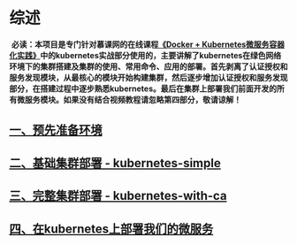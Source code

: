 # 综述

  **必读：本项目是专门针对慕课网的在线课程[《Docker + Kubernetes微服务容器化实践》][5]中的kubernetes实战部分使用的，主要讲解了kubernetes在绿色网络环境下的集群搭建及集群的使用、常用命令、应用的部署。首先剥离了认证授权和服务发现模块，从最核心的模块开始构建集群，然后逐步增加认证授权和服务发现部分，在搭建过程中逐步熟悉kubernetes。最后在集群上部署我们前面开发的所有微服务模块。如果没有结合视频教程请忽略第四部分，敬请谅解！**
  
## [一、预先准备环境][1]
## [二、基础集群部署 - kubernetes-simple][2]
## [三、完整集群部署 - kubernetes-with-ca][3]
## [四、在kubernetes上部署我们的微服务][4]








  [1]: https://github.com/rainLeelzr/kubernetes-starter/tree/master/docs/1-pre.md
  [2]: https://github.com/rainLeelzr/kubernetes-starter/tree/master/docs/2-kubernetes-simple.md
  [3]: https://github.com/rainLeelzr/kubernetes-starter/tree/master/docs/3-kubernetes-with-ca.md
  [4]: https://github.com/rainLeelzr/kubernetes-starter/tree/master/docs/4-microservice-deploy.md
  [5]: https://coding.imooc.com/class/198.html
